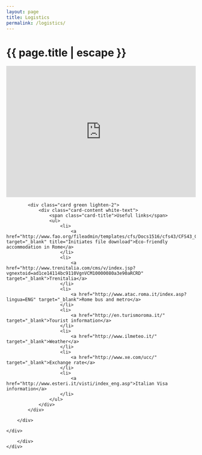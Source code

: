 ```yaml
---
layout: page
title: Logistics
permalink: /logistics/
---
```

<h1 class="page-title">{{ page.title | escape }}</h1>
<div class="section">
	<div class="row">
		<div class="col m8 s12">
			<iframe width="100%" height="350" frameborder="0" scrolling="no" marginheight="0" marginwidth="0" src="https://maps.google.co.uk/maps?f=q&amp;source=s_q&amp;hl=en&amp;geocode=&amp;q=FAO+of+the+UN&amp;aq=&amp;sll=53.800651,-4.064941&amp;sspn=10.509332,19.753418&amp;ie=UTF8&amp;hq=FAO+of+the+UN&amp;t=m&amp;ll=41.882988,12.488965&amp;spn=0.016615,0.032015&amp;output=embed"></iframe><br />
		</div>
		<div class="col l4 m4 s12">
			
			<div class="card green lighten-2">
				<div class="card-content white-text">
					<span class="card-title">Useful links</span>
					<ul>
						<li>
							<a href="http://www.fao.org/fileadmin/templates/cfs/Docs1516/cfs43/CFS43_Green_Accomodation_Rome.jpg" target="_blank" title="Initiates file download">Eco-friendly accommodation in Rome</a>
						</li>
						<li>
							<a href="http://www.trenitalia.com/cms/v/index.jsp?vgnextoid=ad1ce14114bc9110VgnVCM10000080a3e90aRCRD" target="_blank">Trenitalia</a>
						</li>
						<li>
							<a href="http://www.atac.roma.it/index.asp?lingua=ENG" target="_blank">Rome bus and metro</a>
						</li>
						<li>
							<a href="http://en.turismoroma.it/" target="_blank">Tourist information</a>
						</li>
						<li>
							<a href="http://www.ilmeteo.it/" target="_blank">Weather</a>
						</li>
						<li>
							<a href="http://www.xe.com/ucc/" target="_blank">Exchange rate</a>
						</li>
						<li>
							<a href="http://www.esteri.it/visti/index_eng.asp">Italian Visa information</a>
						</li>
					</ul>
				</div>
			</div>
			
		</div>
		
	</div>
</div>
<div class="divider"></div>
<div class="row">
	<div class="col s12">

		</div>
	</div>
